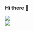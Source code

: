 ### Hi there 👋

[![](https://img.shields.io/badge/-@spdracer22-%23181717?style=flat-square&logo=github)](https://github.com/spdracer22)  
[![](https://img.shields.io/badge/-Justin%20Rodriguez-blue?style=flat-square&logo=Linkedin&logoColor=white&link=https://www.linkedin.com/in/justinmrodriguez/)](https://www.linkedin.com/in/justinmrodriguez/)

